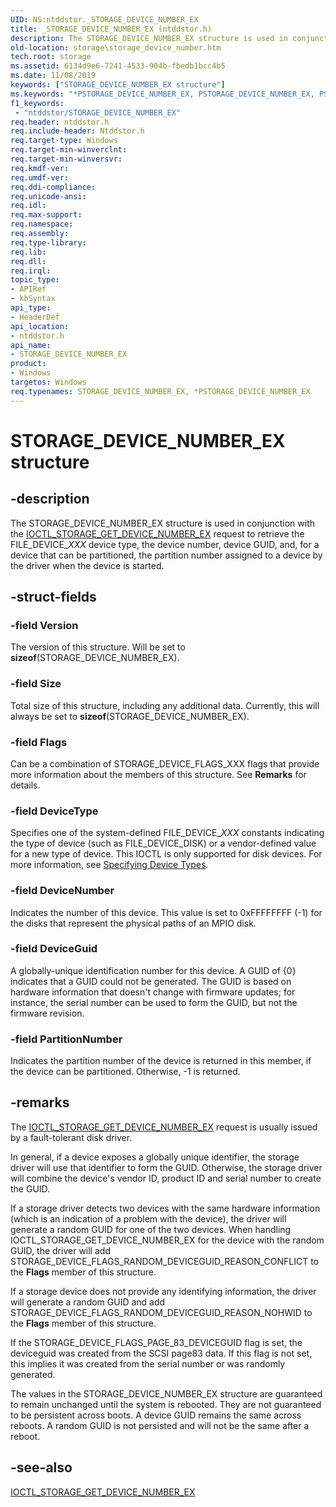 ```yaml
---
UID: NS:ntddstor._STORAGE_DEVICE_NUMBER_EX
title: _STORAGE_DEVICE_NUMBER_EX (ntddstor.h)
description: The STORAGE_DEVICE_NUMBER_EX structure is used in conjunction with the IOCTL_STORAGE_GET_DEVICE_NUMBER_EX request to retrieve the FILE_DEVICE_XXX device type, the device number, device GUID, and, for a device that can be partitioned, the partition number assigned to a device by the driver when the device is started.
old-location: storage\storage_device_number.htm
tech.root: storage
ms.assetid: 6134d9e6-7241-4533-904b-fbedb1bcc4b5
ms.date: 11/08/2019
keywords: ["STORAGE_DEVICE_NUMBER_EX structure"]
ms.keywords: "*PSTORAGE_DEVICE_NUMBER_EX, PSTORAGE_DEVICE_NUMBER_EX, PSTORAGE_DEVICE_NUMBER_EX structure pointer [Storage Devices], STORAGE_DEVICE_NUMBER_EX, STORAGE_DEVICE_NUMBER_EX structure [Storage Devices], _STORAGE_DEVICE_NUMBER_EX, ntddstor/PSTORAGE_DEVICE_NUMBER_EX, ntddstor/STORAGE_DEVICE_NUMBER_EX"
f1_keywords:
 - "ntddstor/STORAGE_DEVICE_NUMBER_EX"
req.header: ntddstor.h
req.include-header: Ntddstor.h
req.target-type: Windows
req.target-min-winverclnt: 
req.target-min-winversvr: 
req.kmdf-ver: 
req.umdf-ver: 
req.ddi-compliance: 
req.unicode-ansi: 
req.idl: 
req.max-support: 
req.namespace: 
req.assembly: 
req.type-library: 
req.lib: 
req.dll: 
req.irql: 
topic_type:
- APIRef
- kbSyntax
api_type:
- HeaderDef
api_location:
- ntddstor.h
api_name:
- STORAGE_DEVICE_NUMBER_EX
product:
- Windows
targetos: Windows
req.typenames: STORAGE_DEVICE_NUMBER_EX, *PSTORAGE_DEVICE_NUMBER_EX
---
```


# STORAGE_DEVICE_NUMBER_EX structure

## -description

The STORAGE_DEVICE_NUMBER_EX structure is used in conjunction with the [IOCTL_STORAGE_GET_DEVICE_NUMBER_EX](https://docs.microsoft.com/windows-hardware/drivers/ddi/ntddstor/ni-ntddstor-ioctl_storage_get_device_number_ex) request to retrieve the FILE_DEVICE_*XXX* device type, the device number, device GUID, and, for a device that can be partitioned, the partition number assigned to a device by the driver when the device is started.

## -struct-fields

### -field Version

The version of this structure. Will be set to **sizeof**(STORAGE_DEVICE_NUMBER_EX).

### -field Size

Total size of this structure, including any additional data. Currently, this will always be set to **sizeof**(STORAGE_DEVICE_NUMBER_EX).

### -field Flags

Can be a combination of STORAGE_DEVICE_FLAGS_XXX flags that provide more information about the members of this structure. See **Remarks** for details.

### -field DeviceType

Specifies one of the system-defined FILE_DEVICE_*XXX* constants indicating the type of device (such as FILE_DEVICE_DISK) or a vendor-defined value for a new type of device. This IOCTL is only supported for disk devices. For more information, see [Specifying Device Types](https://docs.microsoft.com/windows-hardware/drivers/kernel/specifying-device-types).

### -field DeviceNumber

Indicates the number of this device. This value is set to 0xFFFFFFFF (-1) for the disks that represent the physical paths of an MPIO disk.

### -field DeviceGuid

A globally-unique identification number for this device. A GUID of {0} indicates that a GUID could not be generated. The GUID is based on hardware information that doesn't change with firmware updates; for instance, the serial number can be used to form the GUID, but not the firmware revision.

### -field PartitionNumber

Indicates the partition number of the device is returned in this member, if the device can be partitioned. Otherwise, -1 is returned.

## -remarks

The [IOCTL_STORAGE_GET_DEVICE_NUMBER_EX](https://docs.microsoft.com/windows-hardware/drivers/ddi/ntddstor/ni-ntddstor-ioctl_storage_get_device_number_ex) request is usually issued by a fault-tolerant disk driver.

In general, if a device exposes a globally unique identifier, the storage driver will use that identifier to form the GUID. Otherwise, the storage driver will combine the device's vendor ID, product ID and serial number to create the GUID.

If a storage driver detects two devices with the same hardware information (which is an indication of a problem with the device), the driver will generate a random GUID for one of the two devices. When handling IOCTL_STORAGE_GET_DEVICE_NUMBER_EX for the device with the random GUID, the driver will add STORAGE_DEVICE_FLAGS_RANDOM_DEVICEGUID_REASON_CONFLICT to the **Flags** member of this structure.

If a storage device does not provide any identifying information, the driver will generate a random GUID and add STORAGE_DEVICE_FLAGS_RANDOM_DEVICEGUID_REASON_NOHWID to the **Flags** member of this structure.

If the STORAGE_DEVICE_FLAGS_PAGE_83_DEVICEGUID flag is set, the deviceguid was created from the SCSI page83 data. If this flag is not set, this implies it was created from the serial number or was randomly generated.

The values in the STORAGE_DEVICE_NUMBER_EX structure are guaranteed to remain unchanged until the system is rebooted. They are not guaranteed to be persistent across boots. A device GUID remains the same across reboots. A random GUID is not persisted and will not be the same after a reboot.

## -see-also

[IOCTL_STORAGE_GET_DEVICE_NUMBER_EX](https://docs.microsoft.com/windows-hardware/drivers/ddi/ntddstor/ni-ntddstor-ioctl_storage_get_device_number_ex)
